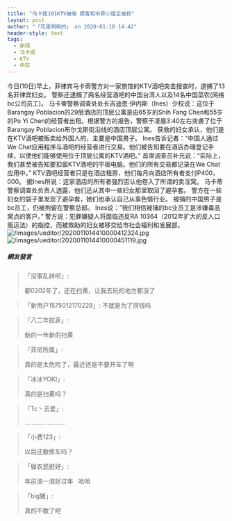 ```yaml
---
title: "马卡提101KTV被端 嫖客和中菲小姐全被抓"
layout: post
author: "「花里胡哨的」 on 2020-01-10 14:42"
header-style: text
tags:
  - 新闻
  - 马卡提
  - KTV
  - 中菲
---
```


今日(10日)早上，菲律宾马卡蒂警方对一家旅馆的KTV酒吧突击搜查时，逮捕了13名菲律宾妇女。
<span style="text-indent: 2em;">警察还逮捕了两名经营酒吧的中国台湾人以及14名中国菜农(网络bc公司员工)。</span>
马卡蒂警察调查处处长吉迪恩·伊内斯（Ines）少校说：这位于Barangay Poblacion的29层酒店的顶层公寓是由65岁的Shih Fang Chen和55岁的Po Yi Chen的经营者出租。根据警方的报告，警察于凌晨3:40左右突袭了位于Barangay Poblacion布尔戈斯街沿线的酒店顶层公寓。
获救的妇女承认，他们是在KTV酒吧被贩卖给外国人的，主要是中国男子。
Ines告诉记者：“中国人通过We Chat应用程序与酒吧的经营者进行交易。他们被告知要在酒店办理登记手续，以使他们能够使用位于顶层公寓的KTV酒吧。”
首席调查员补充说：“实际上，我们甚至被告知要扣留KTV酒吧的平板电脑。他们的所有交易都记录在We Chat应用中。”
KTV酒吧经营者只是在酒店租房，他们每月向酒店所有者支付P400，000。
据Ines所说：这家酒店的所有者强烈否认他卷入了所谓的卖淫窝。
马卡蒂警察调查处负责人透露，他们还从其中一些妇女那里取回了避孕套。
警方在一些妇女的袋子里发现了避孕套，她们也承认自己从事色情行业。
被捕的中国男子是bc员工，仍被拘留在警察总部。
Ines说：“我们相信被捕的bc业员工是涉嫌毒品窝点的客户。”
警方说：犯罪嫌疑人将面临违反RA 10364（2012年扩大的反人口贩运法）的指控，而被救助的妇女被移交给市社会福利和发展部。
<img src="http://images.feileyuan.com/images/ueditor/2020011014410000412324.jpg" title="/images/ueditor/2020011014410000412324.jpg" alt="/images/ueditor/2020011014410000412324.jpg">
<img src="http://images.feileyuan.com/images/ueditor/2020011014410000451119.jpg" title="/images/ueditor/2020011014410000451119.jpg" alt="/images/ueditor/2020011014410000451119.jpg">

##### 網友發言 
> 「没事乱转呗」:
> <p>都0202年了，还在扫黄，让我去玩的地方都没了</p>

> 「新用户1575012170228」:
> 不就是为了捞钱吗

> 「八二年拉菲」:
> <p>新的一年新的扫黄</p>

> 「菲尼所属」:
> <p>真的是太危险了，最近还是不要开车了啊</p>

> 「冰冰YOKI」:
> <p>真的是扫黄吗？</p>

> 「Tc丶去爱」:
> <p>.......................</p>

> 「小费123」:
> <p>以后还敢修车吗？</p>

> 「做农民挺好」:
> <p>年前浪一浪好过年&nbsp; &nbsp;哈哈</p>

> 「big猪」:
> <p>真的不敢了吧</p>


